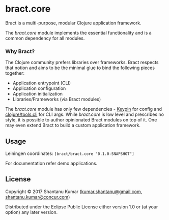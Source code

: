 # bract.core

Bract is a multi-purpose, modular Clojure application framework.

The _bract.core_ module implements the essential functionality and is a common dependency for all modules.


### Why Bract?

The Clojure community prefers libraries over frameworks. Bract respects that notion and aims to be the minimal glue to
bind the following pieces together:

- Application entrypoint (CLI)
- Application configuration
- Application initialization
- Libraries/Frameworks (via Bract modules)

The _bract.core_ module has only few dependencies - [Keypin](https://github.com/kumarshantanu/keypin) for config and
[clojure/tools.cli](https://github.com/clojure/tools.cli) for CLI args. While _bract.core_ is low level and prescribes
no style, it is possible to author opinionated Bract modules on top of it. One may even extend Bract to build a custom
application framework.


## Usage

Leiningen coordinates: `[bract/bract.core "0.1.0-SNAPSHOT"]`

For documentation refer demo applications.


## License

Copyright © 2017 Shantanu Kumar (kumar.shantanu@gmail.com, shantanu.kumar@concur.com)

Distributed under the Eclipse Public License either version 1.0 or (at
your option) any later version.
